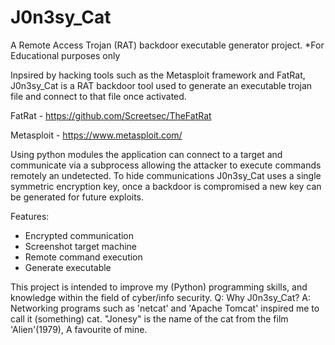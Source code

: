 # J0n3sy_Cat
A Remote Access Trojan (RAT) backdoor executable generator project. 
*For Educational purposes only

Inpsired by hacking tools such as the Metasploit framework and FatRat, J0n3sy_Cat is a RAT backdoor tool used to generate an executable trojan file and connect to that file once activated.

FatRat - https://github.com/Screetsec/TheFatRat

Metasploit - https://www.metasploit.com/

Using python modules the application can connect to a target and communicate via a subprocess allowing the attacker to execute commands remotely an undetected. To hide communications J0n3sy_Cat uses a single symmetric encryption key, once a backdoor is compromised a new key can be generated for future exploits.

Features:
 - Encrypted communication
 - Screenshot target machine
 - Remote command execution
 - Generate executable
 
This project is intended to improve my (Python) programming skills, and knowledge within the field of cyber/info security.
Q: Why J0n3sy_Cat?
A: Networking programs such as 'netcat' and 'Apache Tomcat' inspired me to call it (something) cat. "Jonesy" is the name of the cat from the film 'Alien'(1979), A favourite of mine.
